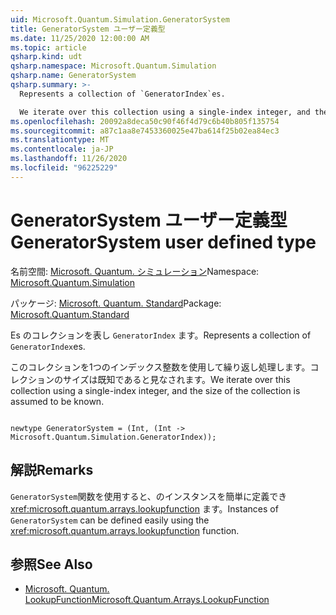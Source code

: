 ```yaml
---
uid: Microsoft.Quantum.Simulation.GeneratorSystem
title: GeneratorSystem ユーザー定義型
ms.date: 11/25/2020 12:00:00 AM
ms.topic: article
qsharp.kind: udt
qsharp.namespace: Microsoft.Quantum.Simulation
qsharp.name: GeneratorSystem
qsharp.summary: >-
  Represents a collection of `GeneratorIndex`es.

  We iterate over this collection using a single-index integer, and the size of the collection is assumed to be known.
ms.openlocfilehash: 20092a8deca50c90f46f4d79c6b40b805f135754
ms.sourcegitcommit: a87c1aa8e7453360025e47ba614f25b02ea84ec3
ms.translationtype: MT
ms.contentlocale: ja-JP
ms.lasthandoff: 11/26/2020
ms.locfileid: "96225229"
---
```

# <a name="generatorsystem-user-defined-type"></a><span data-ttu-id="3bb7b-102">GeneratorSystem ユーザー定義型</span><span class="sxs-lookup"><span data-stu-id="3bb7b-102">GeneratorSystem user defined type</span></span>

<span data-ttu-id="3bb7b-103">名前空間: [Microsoft. Quantum. シミュレーション](xref:Microsoft.Quantum.Simulation)</span><span class="sxs-lookup"><span data-stu-id="3bb7b-103">Namespace: [Microsoft.Quantum.Simulation](xref:Microsoft.Quantum.Simulation)</span></span>

<span data-ttu-id="3bb7b-104">パッケージ: [Microsoft. Quantum. Standard](https://nuget.org/packages/Microsoft.Quantum.Standard)</span><span class="sxs-lookup"><span data-stu-id="3bb7b-104">Package: [Microsoft.Quantum.Standard](https://nuget.org/packages/Microsoft.Quantum.Standard)</span></span>


<span data-ttu-id="3bb7b-105">Es のコレクションを表し `GeneratorIndex` ます。</span><span class="sxs-lookup"><span data-stu-id="3bb7b-105">Represents a collection of `GeneratorIndex`es.</span></span>

<span data-ttu-id="3bb7b-106">このコレクションを1つのインデックス整数を使用して繰り返し処理します。コレクションのサイズは既知であると見なされます。</span><span class="sxs-lookup"><span data-stu-id="3bb7b-106">We iterate over this collection using a single-index integer, and the size of the collection is assumed to be known.</span></span>

```qsharp

newtype GeneratorSystem = (Int, (Int -> Microsoft.Quantum.Simulation.GeneratorIndex));
```



## <a name="remarks"></a><span data-ttu-id="3bb7b-107">解説</span><span class="sxs-lookup"><span data-stu-id="3bb7b-107">Remarks</span></span>

<span data-ttu-id="3bb7b-108">`GeneratorSystem`関数を使用すると、のインスタンスを簡単に定義でき <xref:microsoft.quantum.arrays.lookupfunction> ます。</span><span class="sxs-lookup"><span data-stu-id="3bb7b-108">Instances of `GeneratorSystem` can be defined easily using the <xref:microsoft.quantum.arrays.lookupfunction> function.</span></span>

## <a name="see-also"></a><span data-ttu-id="3bb7b-109">参照</span><span class="sxs-lookup"><span data-stu-id="3bb7b-109">See Also</span></span>

- [<span data-ttu-id="3bb7b-110">Microsoft. Quantum. LookupFunction</span><span class="sxs-lookup"><span data-stu-id="3bb7b-110">Microsoft.Quantum.Arrays.LookupFunction</span></span>](xref:Microsoft.Quantum.Arrays.LookupFunction)